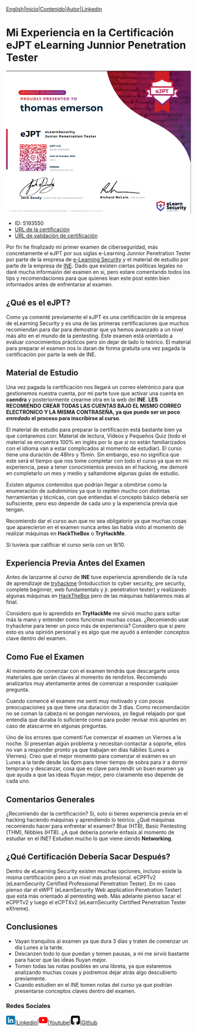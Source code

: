 [English](https://emersontech.github.io/en/index.html)|[Inicio](https://emersontech.github.io/index.html)|[Contenido](https://emersontech.github.io/es/nav/page1.html)|[Autor](https://emersontech.github.io/es/nav/about.html)|[Linkedin](https://www.linkedin.com/in/emersontech/)

# Mi Experiencia en la Certificación eJPT eLearning Junnior Penetration Tester

![img](/img/ejpt.png)

- ID: 5193550
- [URL de la certificación](https://verified.elearnsecurity.com/certificates/986ba6ac-d220-4ed5-b747-fa8855e42e49)
- [URL de validación de certificación](https://www.elearnsecurity.com/certification/verify?c=986ba6ac-d220-4ed5-b747-fa8855e42e49)

Por fin he finalizado mi primer examen de ciberseguridad, más concretamente el eJPT por sus siglas e-Learning Junnior Penetration Tester por parte de la empresa de [e-Learning Security](https://elearnsecurity.com) y el material de estudio por parte de la empresa de [INE](https://my.ine.com). Dado que existen ciertas politicas legales no daré mucha informaión del examen en si, pero estare comentando todos los tips y recomendaciones para que quienes lean este post estén bien informados antes de enfrentarse al examen.

## ¿Qué es el eJPT?
Como ya comenté previamente el eJPT es una certificación de la empresa de eLearning Security y es una de las primeras certificaciones que muchos recomiendan para dar para demostrar que ya hemos avanzado a un nivel más alto en el mundo de la pentesting. Este examen está orientado a evaluar conocimientos prácticos pero sin dejar de lado lo teórico. El material para preparar el examen nos lo daran de forma gratuita una vez pagada la certificación por parte la web de INE.

## Material de Estudio
Una vez pagada la certificación nos llegará un correo eletrónico para que gestionemos nuestra cuenta, por mi parte tuve que activar una cuenta en **caendra** y posteriormente crearme otra en la web del **INE**. **LES RECOMIENDO CREAR TODAS LAS CUENTAS BAJO EL MISMO CORREO ELECTRÓNICO Y LA MISMA CONTRASEÑA, ya que puede ser un poco *enredado* el proceso para inscribirse al curso**.

El material de estudio para preparar la certificacón está bastante bien ya que contaremos con: Material de lectura, Videos y Pequeños Quiz (todo el material se encuentra 100% en inglés por lo que si no están familiarizados con el idioma van a estar complicados al momento de estudiar). El curso tiene una duración de 48hrs y 15min. Sin embargo, eso no significa que este será el tiempo que nos tome completar con todo el curso ya que en mi experiencia, pese a tener conocimientos previos en el hacking, me demoré en completarlo un mes y medio y saltandome algunas guías de estudio.

Existen algunos contenidos que podrían llegar a obmitirse como la enumeración de *subdominios* ya que lo repiten mucho con distintas herramientas y técnicas, con que entiendas el concepto básico debería ser sufisciente, pero eso depende de cada uno y la experiencia previa que tengan.

Recomiendo dar el curso aun que no sea obligatorio ya que muchas cosas que aparecieron en el examen nunca antes las había visto al momento de realizar máquinas en **HackTheBox** o **TryHackMe**.

Si tuviera que calificar el curso sería con un 9/10.

## Experiencia Previa Antes del Examen
Antes de lanzarme al curso de **INE** tuve experiencia aprendiendo de la ruta de aprendizaje de [tryhackme](https://tryhackme.com) (Intoducction to cyber security, pre security, complete beginner, web fundamentals y jr. penetration tester) y realizando algunas máquinas en [HackTheBox](https://app.hackthebox.com) pero de las máquinas hablaremos más al final.

Considero que lo aprendido en **TryHackMe** me sirvió mucho para soltar más la mano y entender como funcionan muchas cosas. ¿Recomiendo usar tryhackme para tener un poco más de experiencia? Considero que sí pero esto es una opinión personal y es algo que me ayudó a entender conceptos clave dentro del examen.

## Como Fue el Examen
Al momento de comenzar con el examen tendrás que descargarte unos materiales que serán claves al momento de rendirlos. Recomiendo analizarlos muy atentamente antes de comenzar a responder cualquier pregunta.

Cuando comencé el examen me sentí muy motivado  y con pocas preocupaciones ya que tiene una duración de 3 días. Como recomendación no se coman la cabeza ni se pongan nerviosos, yo llegué relajado por qué entendía que duraba lo suficiente como para poder revisar mis apuntes en caso de atascarme en algunas preguntas.

Uno de los errores que comentí fue comenzar el examen un Viernes a la noche. Si presentan algún problema y necesitan contactar a soporte, ellos no van a responder pronto ya que trabajan en días hábiles (Lunes a Viernes). Creo que el mejor momento para comenzar el exámen es un Lunes a la tarde desde las 6pm para tener tiempo de sobra para ir a dormir temprano y descanzar, cosa que es clave para rendir un buen examen ya que ayuda a que las ideas fluyan mejor, pero claramente eso depende de cada uno.

## Comentarios Generales
¿Recomiendo dar la certificación? Sí, solo si tienes experiencia previa en el hacking haciendo máquinas y aprendiendo lo teórico. 
¿Qué máquinas recomiendo hacer para enfrentar el examen? Blue (HTB), Basic Pentesting (THM), Nibbles (HTB).
¿A qué debería ponerle énfasis al momento de estudiar en el INE? Estudien mucho lo que viene siendo **Networking**.

## ¿Qué Certificación Debería Sacar Después? 
Dentro de eLearning Security existen muchas opciones, incluso existe la misma certificación pero a un nivel más profesional. eCPPTv2 (eLearnSecurity Certified Professional Penetration Tester). En mi caso pienso dar el eWPT (eLearnSecurity Web application Penetration Tester) que está más orientado al pentesting web. Más adelante pienso sacar el eCPPTv2 y luego el eCPTXv2 (eLearnSecurity Certified Penetration Tester eXtreme).

## Conclusiones
- Vayan tranquilos al examen ya que dura 3 días y traten de comenzar un día Lunes a la tarde.
- Descanzen todo lo que puedan y tomen pausas, a mi me sirvió bastante para hacer que las ideas fluyan mejor.
- Tomen todas las notas posibles en una libreta, ya que estaremos analizando muchas cosas y podremos dejar atrás algo descubierto previamente.
- Cuando estudien en el INE tomen notas del curso ya que podrían presentarse conceptos claves dentro del examen.

### Redes Sociales

![img](/img/linkedin.png)|[Linkedin](https://www.linkedin.com/in/emersontech/)|![img](/img/youtube.png)|[Youtube](https://www.youtube.com/channel/UChNTj2xNpEQiliMv-IJbWvQ)|![img](/img/github.png)|[Github](https://github.com/emersontech)
